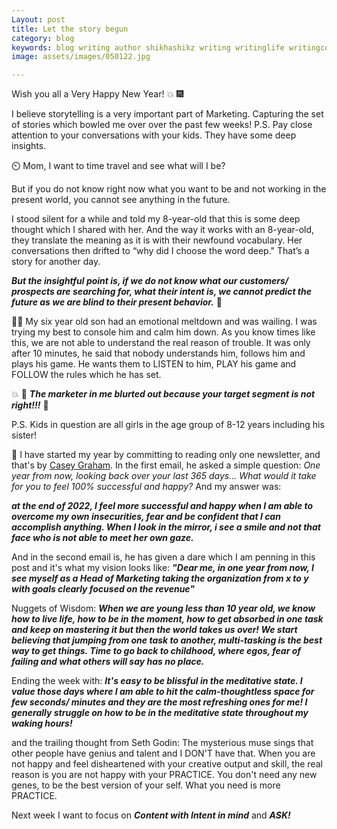 ```yaml
---
Layout: post
title: Let the story begun
category: blog
keywords: blog writing author shikhashikz writing writinglife writingcommunity dailyblogpost dailyblogpostchallenge marketing abm
image: assets/images/050122.jpg

---
```

Wish you all a Very Happy New Year! 💥 🎆

I believe storytelling is a very important part of Marketing. Capturing the set of stories which bowled me over over the past few weeks!
P.S. Pay close attention to your conversations with your kids. They have some deep insights.

⏲️ Mom, I want to time travel and see what will I be?

But if you do not know right now what you want to be and not working in the present world, you cannot see anything in the future.

I stood silent for a while and told my 8-year-old that this is some deep thought which I shared with her. And the way it works with an 8-year-old, they translate the meaning as it is with their newfound vocabulary. Her conversations then drifted to “why did I choose the word deep." That’s a story for another day.

***But the insightful point is, if we do not know what our customers/ prospects are searching for, what their intent is, we cannot predict the future as we are blind to their present behavior.*** 💯

🤾‍♂️ My six year old son had an emotional meltdown and was wailing. I was trying my best to console him and calm him down. As you know times like this, we are not able to understand the real reason of trouble. It was only after 10 minutes, he said that nobody understands him, follows him and plays his game. He wants them to LISTEN to him, PLAY his game and FOLLOW the rules which he has set.

💥 🌽 ***The marketer in me blurted out because your target segment is not right!!!*** 🦄

P.S. Kids in question are all girls in the age group of 8-12 years including his sister!

💯 I have started my year by committing to reading only one newsletter, and that's by [Casey Graham](https://www.linkedin.com/in/caseygraham1/). In the first email, he asked a simple question: *One year from now, looking back over your last 365 days... What would it take for you to feel 100% successful and happy?* And my answer was:

***at the end of 2022, I feel more successful and happy when I am able to overcome my own insecurities, fear and be confident that I can accomplish anything. When I look in the mirror, i see a smile and not that face who is not able to meet her own gaze.***

And in the second email is, he has given a dare which I am penning in this post and it's what my vision looks like:
***"Dear me, in one year from now, I see myself as a Head of Marketing taking the organization from x to y with goals clearly focused on the revenue"***

Nuggets of Wisdom:
***When we are young less than 10 year old, we know how to live life, how to be in the moment, how to get absorbed in one task and keep on mastering it but then the world takes us over! We start believing that jumping from one task to another, multi-tasking is the best way to get things. Time to go back to childhood, where egos, fear of failing and what others will say has no place.***

Ending the week with: 
***It's easy to be blissful in the meditative state. I value those days where I am able to hit the calm-thoughtless space for few seconds/ minutes and they are the most refreshing ones for me! I generally struggle on how to be in the meditative state throughout my waking hours!***

and the trailing thought from Seth Godin: 
The mysterious muse sings that other people have genius and talent and I DON'T have that. When you are not happy and feel disheartened with your creative output and skill, the real reason is you are not happy with your PRACTICE.
You don't need any new genes, to be the best version of your self. What you need is more PRACTICE.

Next week I want to focus on ***Content with Intent in mind*** and ***ASK!***

